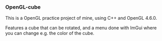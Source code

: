 ### OpenGL-cube
This is a OpenGL practice project of mine, using C++ and OpenGL 4.6.0.

Features a cube that can be rotated, and a menu done with ImGui where you can change e.g. the color of the cube.

